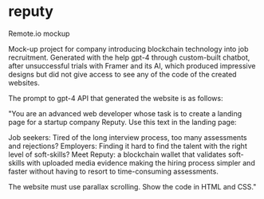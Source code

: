 # reputy
Remote.io mockup

Mock-up project for company introducing blockchain technology into job recruitment. 
Generated with the help gpt-4 through custom-built chatbot, after unsuccessful trials with Framer and its AI, which produced impressive designs but did not give access to see any of the code of the created websites. 

The prompt to gpt-4 API that generated the website is as follows:

"You are an advanced web developer whose task is to create a landing page for a startup company Reputy. Use this text in the landing page:

Job seekers: Tired of the long interview process, too many assessments and rejections?
Employers: Finding it hard to find the talent with the right level of soft-skills?
Meet Reputy: a blockchain wallet that validates soft-skills with uploaded media evidence making the hiring process simpler and faster without having to resort to time-consuming assessments. 

The website must use parallax scrolling. Show the code in HTML and CSS."
